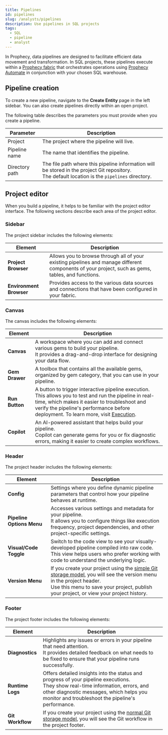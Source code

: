 ```yaml
---
title: Pipelines
id: pipelines
slug: /analysts/pipelines
description: Use pipelines in SQL projects
tags:
  - SQL
  - pipeline
  - analyst
---
```


In Prophecy, data pipelines are designed to facilitate efficient data movement and transformation. In SQL projects, these pipelines execute within a [Prophecy fabric](docs/administration/fabrics/prophecy-fabrics/prophecy-fabrics.md) that orchestrates operations using [Prophecy Automate](/analysts/pipeline-execution) in conjunction with your chosen SQL warehouse.

## Pipeline creation

To create a new pipeline, navigate to the **Create Entity** page in the left sidebar. You can also create pipelines directly within an open project.

The following table describes the parameters you must provide when you create a pipeline.

| Parameter      | Description                                                                                                                                        |
| -------------- | -------------------------------------------------------------------------------------------------------------------------------------------------- |
| Project        | The project where the pipeline will live.                                                                                                          |
| Pipeline name  | The name that identifies the pipeline.                                                                                                             |
| Directory path | The file path where this pipeline information will be stored in the project Git repository.<br/>The default location is the `pipelines` directory. |

## Project editor

When you build a pipeline, it helps to be familiar with the project editor interface. The following sections describe each area of the project editor.

### Sidebar

The project sidebar includes the following elements:

| Element                 | Description                                                                                                                                       |
| ----------------------- | ------------------------------------------------------------------------------------------------------------------------------------------------- |
| **Project Browser**     | Allows you to browse through all of your existing pipelines and manage different components of your project, such as gems, tables, and functions. |
| **Environment Browser** | Provides access to the various data sources and connections that have been configured in your fabric.                                             |

### Canvas

The canvas includes the following elements:

| Element        | Description                                                                                                                                                                                                                                                                                              |
| -------------- | -------------------------------------------------------------------------------------------------------------------------------------------------------------------------------------------------------------------------------------------------------------------------------------------------------- |
| **Canvas**     | A workspace where you can add and connect various gems to build your pipeline.<br/>It provides a drag-and-drop interface for designing your data flow.                                                                                                                                                   |
| **Gem Drawer** | A toolbox that contains all the available gems, organized by gem category, that you can use in your pipeline.                                                                                                                                                                                            |
| **Run Button** | A button to trigger interactive pipeline execution.<br/>This allows you to test and run the pipeline in real-time, which makes it easier to troubleshoot and verify the pipeline's performance before deployment. To learn more, visit [Execution](/analysts/pipeline-execution/#interactive-execution). |
| **Copilot**    | An AI-powered assistant that helps build your pipeline.<br/>Copilot can generate gems for you or fix diagnostic errors, making it easier to create complex workflows.                                                                                                                                    |

### Header

The project header includes the following elements:

| Element                   | Description                                                                                                                                                                                                                                                         |
| ------------------------- | ------------------------------------------------------------------------------------------------------------------------------------------------------------------------------------------------------------------------------------------------------------------- |
| **Config**                | Settings where you define dynamic pipeline parameters that control how your pipeline behaves at runtime.                                                                                                                                                            |
| **Pipeline Options Menu** | Accesses various settings and metadata for your pipeline.<br/>It allows you to configure things like execution frequency, project dependencies, and other project-specific settings.                                                                                |
| **Visual/Code Toggle**    | Switch to the code view to see your visually-developed pipeline compiled into raw code.<br/>This view helps users who prefer working with code to understand the underlying logic.                                                                                  |
| **Version Menu**          | If you create your project using the [simple Git storage model](docs/analysts/version-control/version-control.md), you will see the version menu in the project header.<br/>Use this menu to save your project, publish your project, or view your project history. |

### Footer

The project footer includes the following elements:

| Element          | Description                                                                                                                                                                                                                         |
| ---------------- | ----------------------------------------------------------------------------------------------------------------------------------------------------------------------------------------------------------------------------------- |
| **Diagnostics**  | Highlights any issues or errors in your pipeline that need attention.<br/>It provides detailed feedback on what needs to be fixed to ensure that your pipeline runs successfully.                                                   |
| **Runtime Logs** | Offers detailed insights into the status and progress of your pipeline executions.<br/>They show real-time information, errors, and other diagnostic messages, which helps you monitor and troubleshoot the pipeline's performance. |
| **Git Workflow** | If you create your project using the [normal Git storage model](docs/analysts/version-control/version-control.md), you will see the Git workflow in the project footer.                                                             |
